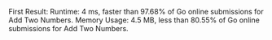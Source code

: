 First Result:
Runtime: 4 ms, faster than 97.68% of Go online submissions for Add Two Numbers.
Memory Usage: 4.5 MB, less than 80.55% of Go online submissions for Add Two Numbers.